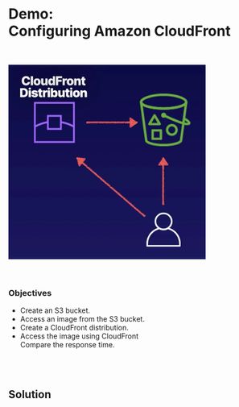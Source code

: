 # Demo:<br>Configuring Amazon CloudFront

<br>

![](../img/demo/7.11.CloudFront.png)

<br>

### Objectives
- Create an S3 bucket.
- Access an image from the S3 bucket.
- Create a CloudFront distribution.
- Access the image using CloudFront<br>Compare the response time.

<br><br>

## Solution
